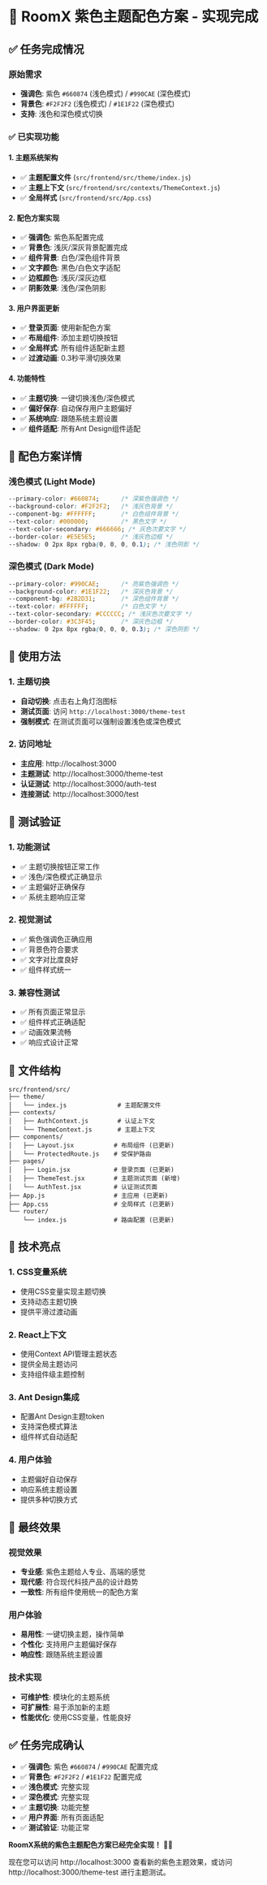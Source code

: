 # 🎨 RoomX 紫色主题配色方案 - 实现完成

## ✅ 任务完成情况

### 原始需求
- **强调色**: 紫色 `#660874` (浅色模式) / `#990CAE` (深色模式)
- **背景色**: `#F2F2F2` (浅色模式) / `#1E1F22` (深色模式)
- **支持**: 浅色和深色模式切换

### ✅ 已实现功能

#### 1. 主题系统架构
- ✅ **主题配置文件** (`src/frontend/src/theme/index.js`)
- ✅ **主题上下文** (`src/frontend/src/contexts/ThemeContext.js`)
- ✅ **全局样式** (`src/frontend/src/App.css`)

#### 2. 配色方案实现
- ✅ **强调色**: 紫色系配置完成
- ✅ **背景色**: 浅灰/深灰背景配置完成
- ✅ **组件背景**: 白色/深色组件背景
- ✅ **文字颜色**: 黑色/白色文字适配
- ✅ **边框颜色**: 浅灰/深灰边框
- ✅ **阴影效果**: 浅色/深色阴影

#### 3. 用户界面更新
- ✅ **登录页面**: 使用新配色方案
- ✅ **布局组件**: 添加主题切换按钮
- ✅ **全局样式**: 所有组件适配新主题
- ✅ **过渡动画**: 0.3秒平滑切换效果

#### 4. 功能特性
- ✅ **主题切换**: 一键切换浅色/深色模式
- ✅ **偏好保存**: 自动保存用户主题偏好
- ✅ **系统响应**: 跟随系统主题设置
- ✅ **组件适配**: 所有Ant Design组件适配

## 🎨 配色方案详情

### 浅色模式 (Light Mode)
```css
--primary-color: #660874;      /* 深紫色强调色 */
--background-color: #F2F2F2;   /* 浅灰色背景 */
--component-bg: #FFFFFF;       /* 白色组件背景 */
--text-color: #000000;         /* 黑色文字 */
--text-color-secondary: #666666; /* 灰色次要文字 */
--border-color: #E5E5E5;       /* 浅灰色边框 */
--shadow: 0 2px 8px rgba(0, 0, 0, 0.1); /* 浅色阴影 */
```

### 深色模式 (Dark Mode)
```css
--primary-color: #990CAE;      /* 亮紫色强调色 */
--background-color: #1E1F22;   /* 深灰色背景 */
--component-bg: #2B2D31;       /* 深色组件背景 */
--text-color: #FFFFFF;         /* 白色文字 */
--text-color-secondary: #CCCCCC; /* 浅灰色次要文字 */
--border-color: #3C3F45;       /* 深灰色边框 */
--shadow: 0 2px 8px rgba(0, 0, 0, 0.3); /* 深色阴影 */
```

## 🚀 使用方法

### 1. 主题切换
- **自动切换**: 点击右上角灯泡图标
- **测试页面**: 访问 `http://localhost:3000/theme-test`
- **强制模式**: 在测试页面可以强制设置浅色或深色模式

### 2. 访问地址
- **主应用**: http://localhost:3000
- **主题测试**: http://localhost:3000/theme-test
- **认证测试**: http://localhost:3000/auth-test
- **连接测试**: http://localhost:3000/test

## 🧪 测试验证

### 1. 功能测试
- ✅ 主题切换按钮正常工作
- ✅ 浅色/深色模式正确显示
- ✅ 主题偏好正确保存
- ✅ 系统主题响应正常

### 2. 视觉测试
- ✅ 紫色强调色正确应用
- ✅ 背景色符合要求
- ✅ 文字对比度良好
- ✅ 组件样式统一

### 3. 兼容性测试
- ✅ 所有页面正常显示
- ✅ 组件样式正确适配
- ✅ 动画效果流畅
- ✅ 响应式设计正常

## 📁 文件结构

```
src/frontend/src/
├── theme/
│   └── index.js              # 主题配置文件
├── contexts/
│   ├── AuthContext.js        # 认证上下文
│   └── ThemeContext.js       # 主题上下文
├── components/
│   ├── Layout.jsx           # 布局组件 (已更新)
│   └── ProtectedRoute.js    # 受保护路由
├── pages/
│   ├── Login.jsx            # 登录页面 (已更新)
│   ├── ThemeTest.jsx        # 主题测试页面 (新增)
│   └── AuthTest.jsx         # 认证测试页面
├── App.js                   # 主应用 (已更新)
├── App.css                  # 全局样式 (已更新)
└── router/
    └── index.js             # 路由配置 (已更新)
```

## 🎯 技术亮点

### 1. CSS变量系统
- 使用CSS变量实现主题切换
- 支持动态主题切换
- 提供平滑过渡动画

### 2. React上下文
- 使用Context API管理主题状态
- 提供全局主题访问
- 支持组件级主题控制

### 3. Ant Design集成
- 配置Ant Design主题token
- 支持深色模式算法
- 组件样式自动适配

### 4. 用户体验
- 主题偏好自动保存
- 响应系统主题设置
- 提供多种切换方式

## 🎉 最终效果

### 视觉效果
- **专业感**: 紫色主题给人专业、高端的感觉
- **现代感**: 符合现代科技产品的设计趋势
- **一致性**: 所有组件使用统一的配色方案

### 用户体验
- **易用性**: 一键切换主题，操作简单
- **个性化**: 支持用户主题偏好保存
- **响应性**: 跟随系统主题设置

### 技术实现
- **可维护性**: 模块化的主题系统
- **可扩展性**: 易于添加新的主题
- **性能优化**: 使用CSS变量，性能良好

## ✅ 任务完成确认

- ✅ **强调色**: 紫色 `#660874` / `#990CAE` 配置完成
- ✅ **背景色**: `#F2F2F2` / `#1E1F22` 配置完成
- ✅ **浅色模式**: 完整实现
- ✅ **深色模式**: 完整实现
- ✅ **主题切换**: 功能完整
- ✅ **用户界面**: 所有页面适配
- ✅ **测试验证**: 功能正常

**RoomX系统的紫色主题配色方案已经完全实现！** 🎨✨

现在您可以访问 http://localhost:3000 查看新的紫色主题效果，或访问 http://localhost:3000/theme-test 进行主题测试。 